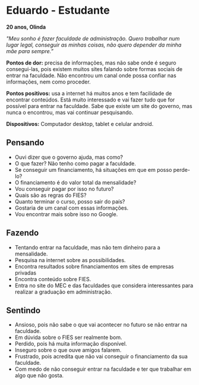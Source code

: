 # Eduardo - Estudante
**20 anos, Olinda**

_"Meu sonho é fazer faculdade de administração. Quero trabalhar num lugar legal, conseguir as minhas coisas, não quero depender da minha mãe para sempre.”_

**Pontos de dor:** precisa de informações, mas não sabe onde é seguro consegui-las, pois existem muitos sites falando sobre formas sociais de entrar na faculdade. Não encontrou um canal onde possa confiar nas informações, nem como proceder.

**Pontos positivos:** usa a internet há muitos anos e tem facilidade de encontrar conteúdos. Está muito interessado e vai fazer tudo que for possível para entrar na faculdade. Sabe que existe um site do governo, mas nunca o encontrou, mas vai continuar pesquisando.

**Dispositivos:** Computador desktop, tablet e celular android.

## Pensando
* Ouvi dizer que o governo ajuda, mas como?
* O que fazer? Não tenho como pagar a faculdade. 
* Se conseguir um financiamento, há situações em que em posso perde-lo?
* O financiamento é do valor total da mensalidade? 
* Vou conseguir pagar por isso no futuro?
* Quais são as regras do FIES?
* Quanto terminar o curso, posso sair do país?
* Gostaria de um canal com essas informações.
* Vou encontrar mais sobre isso no Google.

## Fazendo
* Tentando entrar na faculdade, mas não tem dinheiro para a mensalidade.
* Pesquisa na internet sobre as possibilidades. 
* Encontra resultados sobre financiamentos em sites de empresas privadas
* Encontra conteúdo sobre FIES.
* Entra no site do MEC e das faculdades que considera interessantes para realizar a graduação em administração.

## Sentindo
* Ansioso, pois não sabe o que vai acontecer no futuro se não entrar na faculdade.
* Em dúvida sobre o FIES ser realmente bom.
* Perdido, pois há muita informação disponível. 
* Inseguro sobre o que ouve amigos falarem.
* Frustrado, pois acredita que não vai conseguir o financiamento da sua faculdade.
* Com medo de não conseguir entrar na faculdade e ter que trabalhar em algo que não gosta.
